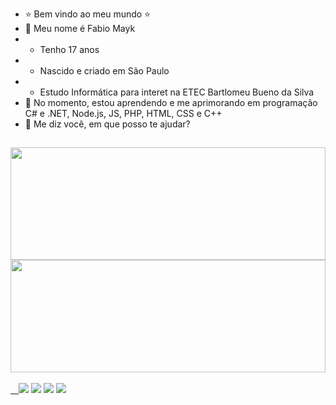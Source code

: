 - ⭐ Bem vindo ao meu mundo ⭐
- 👋 Meu nome é Fabio Mayk
- -   Tenho 17 anos
- -   Nascido e criado em São Paulo
- -   Estudo Informática para interet na ETEC Bartlomeu Bueno da Silva
- 🌱 No momento, estou aprendendo e me aprimorando em programação C# e .NET, Node.js, JS, PHP, HTML, CSS e C++
- 💞️ Me diz você, em que posso te ajudar?

##

<div>
  <a href="https://github.com/FabioMayk"> <!--- redirecionar para linkedIn --->
  <img height="180em" width = "100%" src="https://github-readme-stats.vercel.app/api?username=FabioMayk&show_icons=true&theme=dark&include_all_commits=true&count_private=true"/> <br>
  <img height="180em" width = "100%" src="https://github-readme-stats.vercel.app/api/top-langs/?username=FabioMayk&layout=compact&langs_count=7&theme=dark"/>
</div>
  <br>
  
  <div>
    ㅤ<a href="https://instagram.com/maykfabio10" target="_blank"><img src="https://img.shields.io/badge/-Instagram-%23E4405F?style=for-the-badge&logo=instagram&logoColor=white" target="_blank"></a> 
    <a href = "mailto:maykfabio10@gmail.com"><img src="https://img.shields.io/badge/-Gmail-%23333?style=for-the-badge&logo=gmail&logoColor=white" target="_blank"></a>
    <a href = "https://facebook.com/fabio.mayk.7"><img src="https://img.shields.io/badge/-Facebook-%230046D1?style=for-the-badge&logo=facebook&logoColor=white" target="_blank"></a>
    <a href="https://www.linkedin.com/in/" target="_blank"><img src="https://img.shields.io/badge/-LinkedIn-%230077B5?style=for-the-badge&logo=linkedin&logoColor=white" target="_blank"></a> <!--- arrumar meu linkedin --->
  </div>
